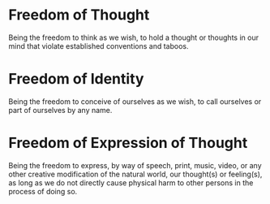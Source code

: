 
# Freedom of Thought
Being the freedom to think as we wish, to hold a thought or thoughts in our mind that violate established conventions and taboos.

# Freedom of Identity
Being the freedom to conceive of ourselves as we wish, to call ourselves or part of ourselves by any name.

# Freedom of Expression of Thought
Being the freedom to express, by way of speech, print, music, video, or any other creative modification of the natural world, our thought(s) or feeling(s), as long as we do not directly cause physical harm to other persons in the process of doing so.
